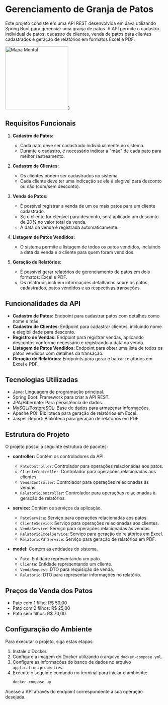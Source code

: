 # Gerenciamento de Granja de Patos

Este projeto consiste em uma API REST desenvolvida em Java utilizando Spring Boot para gerenciar uma granja de patos. A API permite o cadastro individual de patos, cadastro de clientes, venda de patos para clientes cadastrados e geração de relatórios em formatos Excel e PDF.

<img src= "https://github.com/MarcuusCorrea/Gerenciamento_de_Granja_De_Patos/assets/96303668/10c3e3dd-a69b-4416-be71-422f19551787" alt="Mapa Mental" width="200"/>)


## Requisitos Funcionais

1. **Cadastro de Patos:**
    - Cada pato deve ser cadastrado individualmente no sistema.
    - Durante o cadastro, é necessário indicar a "mãe" de cada pato para melhor rastreamento.

2. **Cadastro de Clientes:**
    - Os clientes podem ser cadastrados no sistema.
    - Cada cliente deve ter uma indicação se ele é elegível para desconto ou não (com/sem desconto).

3. **Venda de Patos:**
    - É possível registrar a venda de um ou mais patos para um cliente cadastrado.
    - Se o cliente for elegível para desconto, será aplicado um desconto de 20% no valor total da venda.
    - A data da venda é registrada automaticamente.

4. **Listagem de Patos Vendidos:**
    - O sistema permite a listagem de todos os patos vendidos, incluindo a data da venda e o cliente para quem foram vendidos.

5. **Geração de Relatórios:**
    - É possível gerar relatórios de gerenciamento de patos em dois formatos: Excel e PDF.
    - Os relatórios incluem informações detalhadas sobre os patos cadastrados, patos vendidos e as respectivas transações.

## Funcionalidades da API

- **Cadastro de Patos:** Endpoint para cadastrar patos com detalhes como nome e mãe.
- **Cadastro de Clientes:** Endpoint para cadastrar clientes, incluindo nome e elegibilidade para desconto.
- **Registro de Vendas:** Endpoint para registrar vendas, aplicando descontos conforme necessário e registrando a data da venda.
- **Listagem de Patos Vendidos:** Endpoint para obter uma lista de todos os patos vendidos com detalhes da transação.
- **Geração de Relatórios:** Endpoints para gerar e baixar relatórios em Excel e PDF.

## Tecnologias Utilizadas

- Java: Linguagem de programação principal.
- Spring Boot: Framework para criar a API REST.
- JPA/Hibernate: Para persistência de dados.
- MySQL/PostgreSQL: Base de dados para armazenar informações.
- Apache POI: Biblioteca para geração de relatórios em Excel.
- Jasper Report: Biblioteca para geração de relatórios em PDF.

## Estrutura do Projeto

O projeto possui a seguinte estrutura de pacotes:

- **controller:** Contém os controladores da API.
    - `PatoController`: Controlador para operações relacionadas aos patos.
    - `ClienteController`: Controlador para operações relacionadas aos clientes.
    - `VendaController`: Controlador para operações relacionadas às vendas.
    - `RelatorioController`: Controlador para operações relacionadas à geração de relatórios.

- **service:** Contém os serviços da aplicação.
    - `PatoService`: Serviço para operações relacionadas aos patos.
    - `ClienteService`: Serviço para operações relacionadas aos clientes.
    - `VendaService`: Serviço para operações relacionadas às vendas.
    - `RelatorioExcelService`: Serviço para geração de relatórios em Excel.
    - `RelatorioPdfService`: Serviço para geração de relatórios em PDF.

- **model:** Contém as entidades do sistema.
    - `Pato`: Entidade representando um pato.
    - `Cliente`: Entidade representando um cliente.
    - `VendaRequest`: DTO para requisição de venda.
    - `Relatorio`: DTO para representar informações no relatório.

## Preços de Venda dos Patos

- Pato com 1 filho: R$ 50,00
- Pato com 2 filhos: R$ 25,00
- Pato sem filhos: R$ 70,00

## Configuração do Ambiente

Para executar o projeto, siga estas etapas:

1. Instale o Docker.
2. Configure a imagem do Docker utilizando o arquivo `docker-compose.yml`.
3. Configure as informações do banco de dados no arquivo `application.properties`.
4. Execute o seguinte comando no terminal para iniciar o ambiente:
   ```bash
   docker-compose up
Acesse a API através do endpoint correspondente à sua operação desejada.



